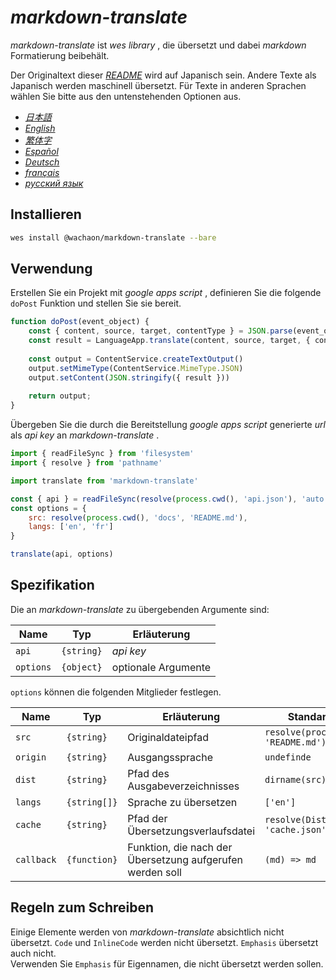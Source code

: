 # *markdown-translate*

*markdown-translate* ist *wes library* , die übersetzt und dabei *markdown* Formatierung beibehält.

Der Originaltext dieser [*README*](/README.md) wird auf Japanisch sein. Andere Texte als Japanisch werden maschinell übersetzt. Für Texte in anderen Sprachen wählen Sie bitte aus den untenstehenden Optionen aus.

*   [*日本語*](/README.md)
*   [*English*](/docs/README.en.md)
*   [*繁体字*](/docs/README.zh-TW.md)
*   [*Español*](/docs/README.es.md)
*   [*Deutsch*](/docs/README.de.md)
*   [*français*](/docs/README.fr.md)
*   [*русский язык*](/docs/README.ru.md)

## Installieren

```sh
wes install @wachaon/markdown-translate --bare
```

## Verwendung

Erstellen Sie ein Projekt mit *google apps script* , definieren Sie die folgende `doPost` Funktion und stellen Sie sie bereit.

```javascript
function doPost(event_object) {
    const { content, source, target, contentType } = JSON.parse(event_object.postData.getDataAsString())
    const result = LanguageApp.translate(content, source, target, { contentType })
 
    const output = ContentService.createTextOutput()
    output.setMimeType(ContentService.MimeType.JSON)
    output.setContent(JSON.stringify({ result }))
 
    return output;
}
```

Übergeben Sie die durch die Bereitstellung *google apps script* generierte *url* als *api key* an *markdown-translate* .

```javascript
import { readFileSync } from 'filesystem'
import { resolve } from 'pathname'

import translate from 'markdown-translate'

const { api } = readFileSync(resolve(process.cwd(), 'api.json'), 'auto')
const options = {
    src: resolve(process.cwd(), 'docs', 'README.md'),
    langs: ['en', 'fr']
}

translate(api, options)
```

## Spezifikation

Die an *markdown-translate* zu übergebenden Argumente sind:

| Name      | Typ        | Erläuterung         |
| --------- | ---------- | ------------------- |
| `api`     | `{string}` | *api key*           |
| `options` | `{object}` | optionale Argumente |

`options` können die folgenden Mitglieder festlegen.

| Name       | Typ          | Erläuterung                                               | Standardwert                          |
| ---------- | ------------ | --------------------------------------------------------- | ------------------------------------- |
| `src`      | `{string}`   | Originaldateipfad                                         | `resolve(process.cwd(), 'README.md')` |
| `origin`   | `{string}`   | Ausgangssprache                                           | `undefinde`                           |
| `dist`     | `{string}`   | Pfad des Ausgabeverzeichnisses                            | `dirname(src)`                        |
| `langs`    | `{string[]}` | Sprache zu übersetzen                                     | `['en']`                              |
| `cache`    | `{string}`   | Pfad der Übersetzungsverlaufsdatei                        | `resolve(Dist, 'cache.json')`         |
| `callback` | `{function}` | Funktion, die nach der Übersetzung aufgerufen werden soll | `(md) => md`                          |

## Regeln zum Schreiben

Einige Elemente werden von *markdown-translate* absichtlich nicht übersetzt. `Code` und `InlineCode` werden nicht übersetzt. `Emphasis` übersetzt auch nicht.\
Verwenden Sie `Emphasis` für Eigennamen, die nicht übersetzt werden sollen.
